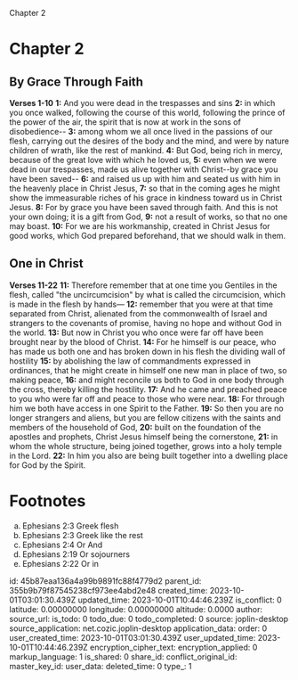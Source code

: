 Chapter 2

# Chapter 2
## By Grace Through Faith
**Verses 1-10**
**1:** And you were dead in the trespasses and sins
**2:** in which you once walked, following the course of this world, following the prince of the power of the air, the spirit that is now at work in the sons of disobedience--
**3:** among whom we all once lived in the passions of our flesh, carrying out the desires of the body and the mind, and were by nature children of wrath, like the rest of mankind.
**4:** But God, being rich in mercy, because of the great love with which he loved us,
**5:** even when we were dead in our trespasses, made us alive together with Christ--by grace you have been saved--
**6:** and raised us up with him and seated us with him in the heavenly place in Christ Jesus,
**7:** so that in the coming ages he might show the immeasurable riches of his grace in kindness toward us in Christ Jesus.
**8:** For by grace you have been saved through faith. And this is not your own doing; it is a gift from God,
**9:** not a result of works, so that no one may boast.
**10:** For we are his workmanship, created in Christ Jesus for good works, which God prepared beforehand, that we should walk in them.

## One in Christ
**Verses 11-22**
**11:** Therefore remember that at one time you Gentiles in the flesh, called "the uncircumcision" by what is called the circumcision, which is made in the flesh by hands—
**12:** remember that you were at that time separated from Christ, alienated from the commonwealth of Israel and strangers to the covenants of promise, having no hope and without God in the world.
**13:** But now in Christ you who once were far off have been brought near by the blood of Christ.
**14:** For he himself is our peace, who has made us both one and has broken down in his flesh the dividing wall of hostility
**15:** by abolishing the law of commandments expressed in ordinances, that he might create in himself one new man in place of two, so making peace,
**16:** and might reconcile us both to God in one body through the cross, thereby killing the hostility.
**17:** And he came and preached peace to you who were far off and peace to those who were near.
**18:** For through him we both have access in one Spirit to the Father.
**19:** So then you are no longer strangers and aliens, but you are fellow citizens with the saints and members of the household of God,
**20:** built on the foundation of the apostles and prophets, Christ Jesus himself being the cornerstone,
**21:** in whom the whole structure, being joined together, grows into a holy temple in the Lord.
**22:** In him you also are being built together into a dwelling place for God by the Spirit.

# Footnotes
<ol type='a'>
        <li>Ephesians 2:3 Greek flesh</li>
        <li>Ephesians 2:3 Greek like the rest</li>
        <li>Ephesians 2:4 Or And</li>
        <li>Ephesians 2:19 Or sojourners</li>
        <li>Ephesians 2:22 Or in</li>
</ol>


id: 45b87eaa136a4a99b9891fc88f4779d2
parent_id: 355b9b79f87545238cf973ee4abd2e48
created_time: 2023-10-01T03:01:30.439Z
updated_time: 2023-10-01T10:44:46.239Z
is_conflict: 0
latitude: 0.00000000
longitude: 0.00000000
altitude: 0.0000
author: 
source_url: 
is_todo: 0
todo_due: 0
todo_completed: 0
source: joplin-desktop
source_application: net.cozic.joplin-desktop
application_data: 
order: 0
user_created_time: 2023-10-01T03:01:30.439Z
user_updated_time: 2023-10-01T10:44:46.239Z
encryption_cipher_text: 
encryption_applied: 0
markup_language: 1
is_shared: 0
share_id: 
conflict_original_id: 
master_key_id: 
user_data: 
deleted_time: 0
type_: 1